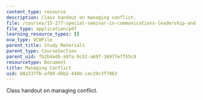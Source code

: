 ```yaml
---
content_type: resource
description: Class handout on managing conflict.
file: /courses/15-277-special-seminar-in-communications-leadership-and-personal-effectiveness-coaching-fall-2008/88a337fbaf89dbb2440bcac29c3f7963_handout_6.pdf
file_type: application/pdf
learning_resource_types: []
ocw_type: OCWFile
parent_title: Study Materials
parent_type: CourseSection
parent_uid: fb2b4adb-a9fa-9c52-a69f-36977eff55c9
resourcetype: Document
title: Managing Conflict
uid: 88a337fb-af89-dbb2-440b-cac29c3f7963
---
```

Class handout on managing conflict.

